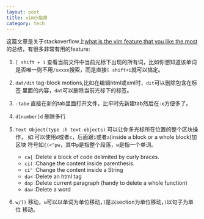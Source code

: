 ```yaml
---
layout: post
title: vim小指南
category: tech
---
```

这篇文章是关于stackoverflow上[what is the vim feature that you like the most](http://stackoverflow.com/questions/80386/what-is-the-vim-feature-that-you-like-the-most)
的总结，有很多非常有用的feature:

1.  `[ shift + i` 查看当前文件中当前光标下出现的所有词，比如你想知道该单词
    是否唯一则不用`/xxxxx`搜索，而是直接`[ shift+i`就可以搞定。
2.  `dat/dit` tag-block motions,比如在编辑html或xml时，`dit`可以删除包含在标签
    里面的内容，`dat`可以删除当前光标下的标签。
3.  `:tabe` 直接在新的tab里面打开文件，比平时先新建tab然后在`:e`方便多了。
4.  `d[number]d` 删除多行
5.  `Text Object(type :h text-objects)` 可以让你多光标所在位置的整个区块操作，
    如:可以使用`d`或者`c`，后面跟`i`或者`a`(inside a block or a whole block)加区块
    符号如`{(<"pw`，其中`p`是指整个段落，`w`是指一个单词。

    * `ca{`  :Delete a block of code delimited by curly braces.
    * `ci(`  :Change the content inside parenthesis.
    * `ci"`  :Change the content inside a String
    * `da<`  :Delete an html tag
    * `dap`  :Delete current paragraph (handy to delete a whole function)
    * `daw`  :Delete a word

6.  `w/])` 移动，`w`可以以单词为单位移动，`]`是以section为单位移动，`)`以句子为单位
    移动。
